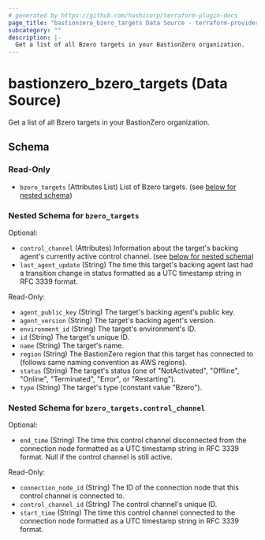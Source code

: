 ```yaml
---
# generated by https://github.com/hashicorp/terraform-plugin-docs
page_title: "bastionzero_bzero_targets Data Source - terraform-provider-bastionzero"
subcategory: ""
description: |-
  Get a list of all Bzero targets in your BastionZero organization.
---
```


# bastionzero_bzero_targets (Data Source)

Get a list of all Bzero targets in your BastionZero organization.



<!-- schema generated by tfplugindocs -->
## Schema

### Read-Only

- `bzero_targets` (Attributes List) List of Bzero targets. (see [below for nested schema](#nestedatt--bzero_targets))

<a id="nestedatt--bzero_targets"></a>
### Nested Schema for `bzero_targets`

Optional:

- `control_channel` (Attributes) Information about the target's backing agent's currently active control channel. (see [below for nested schema](#nestedatt--bzero_targets--control_channel))
- `last_agent_update` (String) The time this target's backing agent last had a transition change in status formatted as a UTC timestamp string in RFC 3339 format.

Read-Only:

- `agent_public_key` (String) The target's backing agent's public key.
- `agent_version` (String) The target's backing agent's version.
- `environment_id` (String) The target's environment's ID.
- `id` (String) The target's unique ID.
- `name` (String) The target's name.
- `region` (String) The BastionZero region that this target has connected to (follows same naming convention as AWS regions).
- `status` (String) The target's status (one of "NotActivated", "Offline", "Online", "Terminated", "Error", or "Restarting").
- `type` (String) The target's type (constant value "Bzero").

<a id="nestedatt--bzero_targets--control_channel"></a>
### Nested Schema for `bzero_targets.control_channel`

Optional:

- `end_time` (String) The time this control channel disconnected from the connection node formatted as a UTC timestamp string in RFC 3339 format. Null if the control channel is still active.

Read-Only:

- `connection_node_id` (String) The ID of the connection node that this control channel is connected to.
- `control_channel_id` (String) The control channel's unique ID.
- `start_time` (String) The time this control channel connected to the connection node formatted as a UTC timestamp string in RFC 3339 format.



